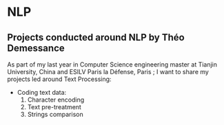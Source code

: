 # NLP
## Projects conducted around NLP by Théo Demessance


As part of my last year in Computer Science engineering master at Tianjin University, China and ESILV Paris la Défense, Paris ; I want to share my projects led around Text Processing:

* Coding text data:
  1. Character encoding
  2. Text pre-treatment
  3. Strings comparison

